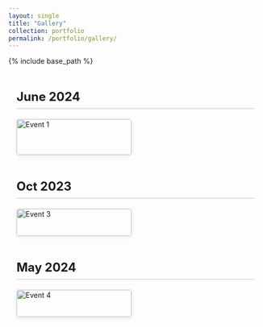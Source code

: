 ```yaml
---
layout: single
title: "Gallery"
collection: portfolio
permalink: /portfolio/gallery/
---
```


{% include base_path %}

<style>
  /* outer spacing */
  .gallery-timeline {
    max-width: 900px;
    margin: 2rem auto;
    padding: 0 1rem;
  }

  /* date headings */
  .gallery-timeline h2 {
    margin-top: 3rem;
    font-size: 1.5rem;
    border-bottom: 2px solid #e0e0e0;
    padding-bottom: 0.5rem;
    color: currentColor;
  }

  /* grid wrapper */
  .gallery-grid {
    display: grid;
    grid-template-columns: repeat(auto-fill, minmax(200px,1fr));
    grid-gap: 1rem;
    margin-top: 1rem;
  }

  /* each image + caption */
  .gallery-grid figure {
    margin: 0;
    background: var(--color-canvas-subtle);
    border-radius: 4px;
    overflow: hidden;
    box-shadow: 0 2px 6px rgba(0,0,0,0.1);
  }
  .gallery-grid img {
    display: block;
    width: 100%;
    height: auto;
  }
  .gallery-grid figcaption {
    padding: 0.5rem;
    font-size: 0.9rem;
    color: #555;
    text-align: center;
    background: var(--color-canvas-default);
  }
</style>

<div class="gallery-timeline">

  <!-- June 2025 -->
  <h2>June 2024</h2>
  <div class="gallery-grid">
    <figure>
      <img src="{{ '/images/gallery/advik.jpg' | relative_url }}" alt="Event 1">
      <figcaption>Me teaching Advik at Boston, US</figcaption>
    </figure>
    <!-- more figures… -->
  </div>

  <!-- May 2025 -->
  <h2>Oct 2023</h2>
  <div class="gallery-grid">
    <figure>
      <img src="{{ '/images/gallery/inno.jpg' | relative_url }}" alt="Event 3">
      <figcaption>Ganit Mela</figcaption>
    </figure>
    <!-- … -->
  </div>

  <!-- April 2025 -->
  <h2>May 2024</h2>
  <div class="gallery-grid">
    <figure>
      <img src="{{ '/images/gallery/profile.png' | relative_url }}" alt="Event 4">
      <figcaption>At MIT, USA</figcaption>
    </figure>
    <!-- … -->
  </div>

</div>
